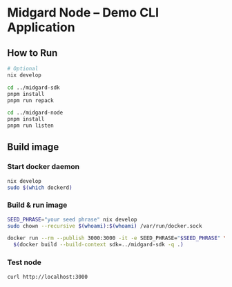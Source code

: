 # Midgard Node – Demo CLI Application

## How to Run

```sh
# Optional
nix develop

cd ../midgard-sdk
pnpm install
pnpm run repack

cd ../midgard-node
pnpm install
pnpm run listen
```

## Build image

### Start docker daemon

``` sh
nix develop
sudo $(which dockerd)
```

### Build & run image

``` sh
SEED_PHRASE="your seed phrase" nix develop
sudo chown --recursive $(whoami):$(whoami) /var/run/docker.sock

docker run --rm --publish 3000:3000 -it -e SEED_PHRASE="$SEED_PHRASE" \
  $(docker build --build-context sdk=../midgard-sdk -q .)
```

### Test node

``` sh
curl http://localhost:3000
```
